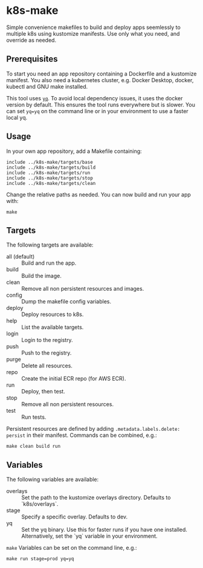 # k8s-make

Simple convenience makefiles to build and deploy apps seemlessly to multiple k8s using kustomize manifests. Use only what you need, and override as needed.

## Prerequisites
To start you need an app repository containing a Dockerfile and a kustomize manifest. You also need a kubernetes cluster, e.g. Docker Desktop, docker, kubectl and GNU make installed.

This tool uses [`yq`](https://github.com/mikefarah/yq). To avoid local dependency issues, it uses the docker version by default. This ensures the tool runs everywhere but is slower. You can set `yq=yq` on the command line or in your environment to use a faster local yq.
 

## Usage
In your own app repository, add a Makefile containing:

```
include ../k8s-make/targets/base
include ../k8s-make/targets/build
include ../k8s-make/targets/run
include ../k8s-make/targets/stop
include ../k8s-make/targets/clean
```
Change the relative paths as needed. You can now build and run your app with:
```
make
```

## Targets

The following targets are available:

<dl>
  <dt>all (default)</dt>
  <dd>Build and run the app.</dd>
  <dt>build</dt>
  <dd>Build the image.</dd>
  <dt>clean</dt>
  <dd>Remove all non persistent resources and images.</dd>
  <dt>config</dt>
  <dd>Dump the makefile config variables.</dd>
  <dt>deploy</dt>
  <dd>Deploy resources to k8s.</dd>
  <dt>help</dt>
  <dd>List the available targets.</dd>
  <dt>login</dt>
  <dd>Login to the registry.</dd>
  <dt>push</dt>
  <dd>Push to the registry.</dd>
  <dt>purge</dt>
  <dd>Delete all resources.</dd>
  <dt>repo</dt>
  <dd>Create the initial ECR repo (for AWS ECR).</dd>
  <dt>run</dt>
  <dd>Deploy, then test.</dd>
  <dt>stop</dt>
  <dd>Remove all non persistent resources.</dd>
  <dt>test</dt>
  <dd>Run tests.</dd>
</dl>

Persistent resources are defined by adding `.metadata.labels.delete: persist` in their manifest. Commands can be combined, e.g.:
```
make clean build run
```

## Variables

The following variables are available:

<dl>
  <dt>overlays</dt>
  <dd>Set the path to the kustomize overlays directory. Defaults to `k8s/overlays`.</dd>
  <dt>stage</dt>
  <dd>Specify a specific overlay. Defaults to dev.</dd>
  <dt>yq</dt>
  <dd>Set the yq binary. Use this for faster runs if you have one installed. Alternatively, set the `yq` variable in your environment.</dd>
</dl>

`make` Variables can be set on the command line, e.g.:
```
make run stage=prod yq=yq
```
